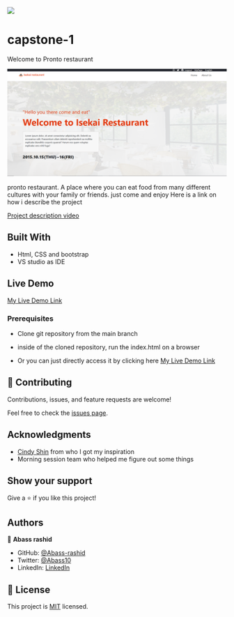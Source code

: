 ![](https://img.shields.io/badge/Microverse-blueviolet)

# capstone-1

Welcome to Pronto restaurant

![screenshot](./assets/readme-img.PNG)

pronto restaurant. A place where you can eat food from many different cultures with your family or friends. just come and enjoy
Here is a link on how i describe the project 

[Project description video](https://www.loom.comshare5ea1f0e26d3c4b54a93017b4a4756322)
## Built With

- Html, CSS and bootstrap
- VS studio as IDE

## Live Demo

[My Live Demo Link](https://m05e5.github.io/capstone_1)

### Prerequisites

- Clone git repository from the main branch

- inside of the cloned repository, run the index.html on a browser

- Or you can just directly access it by clicking here [My Live Demo Link](https://m05e5.github.io/capstone_1)


## 🤝 Contributing

Contributions, issues, and feature requests are welcome!

Feel free to check the [issues page](https://github.com/m05e5/capstone_1/issues/2).

## Acknowledgments

- [Cindy Shin](https://www.behance.net/gallery/29845175/CC-Global-Summit-2015) from who I got my inspiration
- Morning session team who helped me figure out some things

## Show your support

Give a ⭐️ if you like this project!




## Authors

👤 **Abass rashid**

- GitHub: [@Abass-rashid](https://github.com/Abass-rashid)
- Twitter: [@Abass10](https://twitter.com/Abass10)
- LinkedIn: [LinkedIn](https://linkedin.com/in/Abass-rashid)

## 📝 License

This project is [MIT](./MIT.md) licensed.
